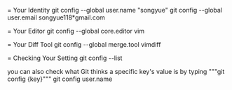 = Your Identity
git config --global user.name "songyue" 
git config --global user.email songyue118*gmail.com 

= Your Editor
git config --global core.editor vim

= Your Diff Tool
git config --global merge.tool vimdiff

= Checking Your Setting
git config --list

you can also check what Git thinks a specific key's value is by typing """git config {key}"""
git config user.name
